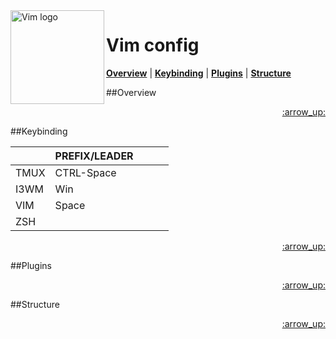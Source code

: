 

<!--<p align="center"> -->
<img src="https://github.com/gmartinezramirez/Screenshots/blob/master/vim-logo.png" alt="Vim logo"  align=left  width=150px height=150px>

Vim config
========
<!--</p>-->

<!-- In this section add TOC for easy navegation -->

<b><a href="#overview">Overview</a></b>
|
<b><a href="#keybinding">Keybinding</a></b>
|
<b><a href="#plugins">Plugins</a></b>
|
<b><a href="#structure">Structure</a></b>


##Overview


<p align="right"><a href="#top">:arrow_up:</a></p>

##Keybinding

|      | PREFIX/LEADER |   |   |   |
|------|---------------|---|---|---|
| TMUX |   CTRL-Space  |   |   |   |
| I3WM |      Win      |   |   |   |
| VIM  |     Space     |   |   |   |
| ZSH  |               |   |   |   |

<p align="right"><a href="#top">:arrow_up:</a></p>

##Plugins


<p align="right"><a href="#top">:arrow_up:</a></p>

##Structure

<p align="right"><a href="#top">:arrow_up:</a></p>
